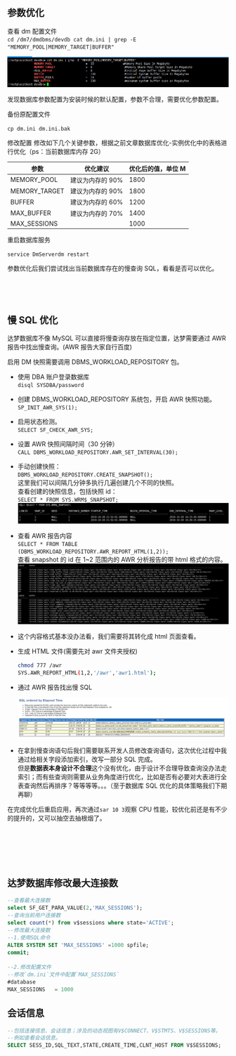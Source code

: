 
‍

## 参数优化

查看 dm 配置文件  
​`cd /dm7/dmdbms/devdb cat dm.ini | grep -E "MEMORY_POOL|MEMORY_TARGET|BUFFER"`​

![hk3rdizhqdhtk_83d7695f371f450f839737ef5ea38fbd](assets/hk3rdizhqdhtk_83d7695f371f450f839737ef5ea38fbd-20240313211058-c0m6n40.png)

发现数据库参数配置为安装时候的默认配置，参数不合理，需要优化参数配置。

备份原配置文件

​`cp dm.ini dm.ini.bak`​

修改配置 修改如下几个关键参数，根据之前文章数据库优化-实例优化中的表格进行优化（ps：当前数据库内存 2G）

|参数|优化建议|优化后的值，单位 M|
| ---------------| ------------------| --------------------|
|MEMORY_POOL|建议为内存的 90%|1800|
|MEMORY_TARGET|建议为内存的 90%|1800|
|BUFFER|建议为内存的 60%|1200|
|MAX_BUFFER|建议为内存的 70%|1400|
|MAX_SESSIONS|<br />|1000|

重启数据库服务

​`service DmServerdm restart`​

参数优化后我们尝试找出当前数据库存在的慢查询 SQL，看看是否可以优化。

‍

‍

## 慢 SQL 优化

达梦数据库不像 MySQL 可以直接将慢查询存放在指定位置，达梦需要通过 AWR 报告中找出慢查询。(AWR 报告大家自行百度)

启用 DM 快照需要调用 DBMS_WORKLOAD_REPOSITORY 包。

- 使用 DBA 账户登录数据库  
  ​`disql SYSDBA/password`​
- 创建 DBMS_WORKLOAD_REPOSITORY 系统包，开启 AWR 快照功能。  
  ​`SP_INIT_AWR_SYS(1);`​
- 启用状态检测。  
  ​`SELECT SF_CHECK_AWR_SYS;`​
- 设置 AWR 快照间隔时间（30 分钟）  
  ​`CALL DBMS_WORKLOAD_REPOSITORY.AWR_SET_INTERVAL(30);`​
- 手动创建快照：  
  ​`DBMS_WORKLOAD_REPOSITORY.CREATE_SNAPSHOT();`​  
  这里我们可以间隔几分钟多执行几遍创建几个不同的快照。  
  查看创建的快照信息，包括快照 id：  
  ​`SELECT * FROM SYS.WRM$_SNAPSHOT;`​  
  ​![hk3rdizhqdhtk_75fb33a4b4bd4990a05b9d40477b65e0](assets/hk3rdizhqdhtk_75fb33a4b4bd4990a05b9d40477b65e0-20240313211158-sfe4sam.png)

- 查看 AWR 报告内容  
  ​`SELECT * FROM TABLE (DBMS_WORKLOAD_REPOSITORY.AWR_REPORT_HTML(1,2));`​  
  查看 snapshot 的 id 在 1~2 范围内的 AWR 分析报告的带 html 格式的内容。  
  ​![hk3rdizhqdhtk_522b4bae539f40c29fac7c26765c1f7e](assets/hk3rdizhqdhtk_522b4bae539f40c29fac7c26765c1f7e-20240313211228-tnemefz.png)

- 这个内容格式基本没办法看，我们需要将其转化成 html 页面查看。
- 生成 HTML 文件(需要先对 awr 文件夹授权)

  ```bash
  chmod 777 /awr
  SYS.AWR_REPORT_HTML(1,2,'/awr','awr1.html');
  ```

- 通过 AWR 报告找出慢 SQL

  ![hk3rdizhqdhtk_693d20124e9b44498dc9c76ad6698090](assets/hk3rdizhqdhtk_693d20124e9b44498dc9c76ad6698090-20240313211314-3v2qwxv.png)

- 在拿到慢查询语句后我们需要联系开发人员修改查询语句，这次优化过程中我通过给相关字段添加索引，改写一部分 SQL 完成。  
  但是**数据表本身设计不合理**这个没有优化，由于设计不合理导致查询没办法走索引；而有些查询则需要从业务角度进行优化，比如是否有必要对大表进行全表查询然后再排序？等等等等。。。（至于数据库 SQL 优化的具体策略我们下期再聊）

在完成优化后重启应用，再次通过`sar 10 3`​观察 CPU 性能，较优化前还是有不少的提升的，又可以抽空去抽根烟了。

‍

‍

‍

## 达梦数据库修改最大连接数

```sql
--查看最大连接数
select SF_GET_PARA_VALUE(2,'MAX_SESSIONS');
--查询当前用户连接数
select count(*) from v$sessions where state='ACTIVE';
--修改最大连接数
--1.使用SQL命令
ALTER SYSTEM SET 'MAX_SESSIONS' =1000 spfile; 
commit;

--2.修改配置文件
--修改`dm.ini`文件中配置`MAX_SESSIONS`
#database
MAX_SESSIONS   = 1000
```

## 会话信息

```sql
--包括连接信息、会话信息；涉及的动态视图有V$CONNECT、V$STMTS、V$SESSIONS等。
--例如查看会话信息。
SELECT SESS_ID,SQL_TEXT,STATE,CREATE_TIME,CLNT_HOST FROM V$SESSIONS;
```
